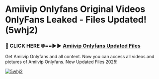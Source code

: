 # Amiivip Onlyfans Original Videos 0nlyFans Leaked - Files Updated! (5whj2)

<h3>🔴 CLICK HERE 🌐==►► <a href="https://tinyurl.com/2m67pmp6" rel="nofollow">Amiivip Onlyfans Updated Files</a></h3>

Get Amiivip Onlyfans and all content. Now you can access all videos and pictures of Amiivip Onlyfans. New Updated Files 2025!

[![5whj2](https://i.imgur.com/H4QAA4z.gif)](https://tinyurl.com/2m67pmp6)